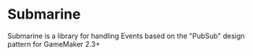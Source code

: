 # Submarine
Submarine is a library for handling Events based on the "PubSub" design pattern for GameMaker 2.3+
